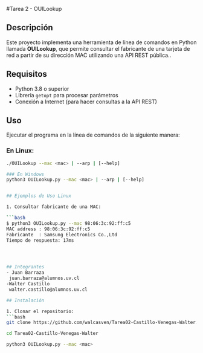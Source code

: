 #Tarea 2 - OUILookup


## Descripción

Este proyecto implementa una herramienta de línea de comandos en Python llamada **OUILookup**, que permite consultar el fabricante de una tarjeta de red a partir de su dirección MAC utilizando una API REST pública..

## Requisitos

- Python 3.8 o superior
- Librería `getopt` para procesar parámetros
- Conexión a Internet (para hacer consultas a la API REST)

## Uso

Ejecutar el programa en la línea de comandos de la siguiente manera:

### En Linux:
```bash
./OUILookup --mac <mac> | --arp | [--help]

### En Windows
python3 OUILookup.py --mac <mac> | --arp | [--help]


## Ejemplos de Uso Linux

1. Consultar fabricante de una MAC:

```bash
$ python3 OUILookup.py --mac 98:06:3c:92:ff:c5
MAC address : 98:06:3c:92:ff:c5
Fabricante  : Samsung Electronics Co.,Ltd
Tiempo de respuesta: 17ms




## Integrantes
- Juan Barraza
 juan.barraza@alumnos.uv.cl
-Walter Castillo
 walter.castillo@alumnos.uv.cl

## Instalación

1. Clonar el repositorio:
```bash
git clone https://github.com/walcasven/Tarea02-Castillo-Venegas-Walter.git

cd Tarea02-Castillo-Venegas-Walter

python3 OUILookup.py --mac <mac>